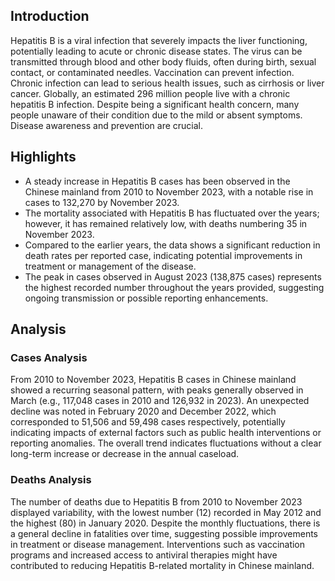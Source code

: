 ## Introduction

Hepatitis B is a viral infection that severely impacts the liver functioning, potentially leading to acute or chronic disease states. The virus can be transmitted through blood and other body fluids, often during birth, sexual contact, or contaminated needles. Vaccination can prevent infection. Chronic infection can lead to serious health issues, such as cirrhosis or liver cancer. Globally, an estimated 296 million people live with a chronic hepatitis B infection. Despite being a significant health concern, many people unaware of their condition due to the mild or absent symptoms. Disease awareness and prevention are crucial.
## Highlights

- A steady increase in Hepatitis B cases has been observed in the Chinese mainland from 2010 to November 2023, with a notable rise in cases to 132,270 by November 2023. <br/>
- The mortality associated with Hepatitis B has fluctuated over the years; however, it has remained relatively low, with deaths numbering 35 in November 2023. <br/>
- Compared to the earlier years, the data shows a significant reduction in death rates per reported case, indicating potential improvements in treatment or management of the disease. <br/>
- The peak in cases observed in August 2023 (138,875 cases) represents the highest recorded number throughout the years provided, suggesting ongoing transmission or possible reporting enhancements. <br/>
## Analysis

### Cases Analysis
From 2010 to November 2023, Hepatitis B cases in Chinese mainland showed a recurring seasonal pattern, with peaks generally observed in March (e.g., 117,048 cases in 2010 and 126,932 in 2023). An unexpected decline was noted in February 2020 and December 2022, which corresponded to 51,506 and 59,498 cases respectively, potentially indicating impacts of external factors such as public health interventions or reporting anomalies. The overall trend indicates fluctuations without a clear long-term increase or decrease in the annual caseload.

### Deaths Analysis
The number of deaths due to Hepatitis B from 2010 to November 2023 displayed variability, with the lowest number (12) recorded in May 2012 and the highest (80) in January 2020. Despite the monthly fluctuations, there is a general decline in fatalities over time, suggesting possible improvements in treatment or disease management. Interventions such as vaccination programs and increased access to antiviral therapies might have contributed to reducing Hepatitis B-related mortality in Chinese mainland.
